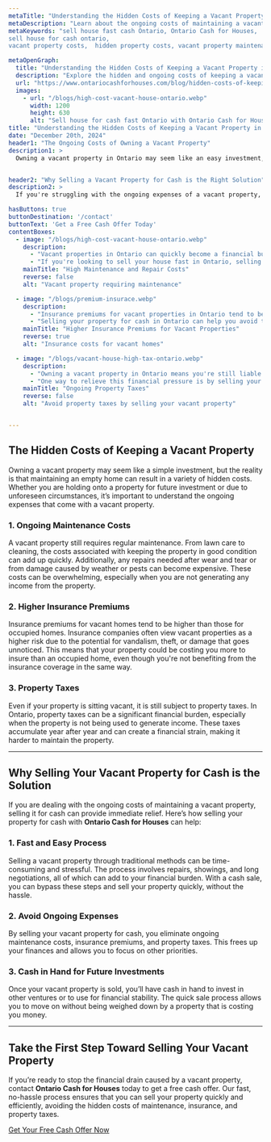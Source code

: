```yaml
---
metaTitle: "Understanding the Hidden Costs of Keeping a Vacant Property in Ontario | ontario cash for houses"
metaDescription: "Learn about the ongoing costs of maintaining a vacant property in Ontario and how Ontario Cash for Houses can help you sell your house for cash quickly."
metaKeywords: "sell house fast cash Ontario, Ontario Cash for Houses,
sell house for cash ontario,
vacant property costs,  hidden property costs, vacant property maintenance, property taxes, sell house for cash Ontario"

metaOpenGraph:
  title: "Understanding the Hidden Costs of Keeping a Vacant Property in Ontario"
  description: "Explore the hidden and ongoing costs of keeping a vacant property in Ontario and discover how Ontario Cash for Houses can help you sell your house for cash fast."
  url: "https://www.ontariocashforhouses.com/blog/hidden-costs-of-keeping-vacant-property-in-ontario"
  images:
    - url: "/blogs/high-cost-vacant-house-ontario.webp"
      width: 1200
      height: 630
      alt: "Sell house for cash fast Ontario with Ontario Cash for Houses"
title: "Understanding the Hidden Costs of Keeping a Vacant Property in Ontario"
date: "December 20th, 2024"
header1: "The Ongoing Costs of Owning a Vacant Property"
description1: >
  Owning a vacant property in Ontario may seem like an easy investment, but the hidden and ongoing costs can quickly add up. From higher insurance premiums to maintenance fees and property taxes, these expenses can become a financial burden. If you’re looking to sell house cash fast in Ontario, it's important to consider how these costs can impact your finances. By selling your vacant property for cash, you can eliminate these ongoing expenses and avoid the financial strain of maintaining an unused property. Ontario Cash for Houses offers a quick and efficient solution for homeowners looking to sell house cash fast and relieve themselves of the hidden costs of vacant property ownership.


header2: "Why Selling a Vacant Property for Cash is the Right Solution"
description2: >
  If you're struggling with the ongoing expenses of a vacant property, selling it for cash can provide a quick solution to ease your financial burden. Avoid paying unnecessary maintenance costs, insurance premiums, and property taxes by choosing a cash sale with **Ontario Cash for Houses**. Our process is fast, and you can sell your vacant property without the delays of traditional real estate transactions.

hasButtons: true
buttonDestination: '/contact'
buttonText: 'Get a Free Cash Offer Today'
contentBoxes:
  - image: "/blogs/high-cost-vacant-house-ontario.webp"
    description: 
      - "Vacant properties in Ontario can quickly become a financial burden. Beyond the obvious maintenance, properties require regular upkeep such as landscaping, minor repairs, and utility costs that can easily spiral out of control. Even when the property is not generating any income, these ongoing expenses, such as lawn care, cleaning, and utility bills, can quickly add up, placing a significant strain on your finances."
      - "If you're looking to sell your house fast in Ontario, selling your vacant property for cash can provide immediate relief. By selling your house for cash in Ontario, you can avoid the ongoing maintenance and eliminate unnecessary costs that would otherwise pile up, allowing you to redirect your funds towards more pressing financial goals."
    mainTitle: "High Maintenance and Repair Costs"
    reverse: false
    alt: "Vacant property requiring maintenance"

  - image: "/blogs/premium-insurace.webp"
    description: 
      - "Insurance premiums for vacant properties in Ontario tend to be significantly higher due to the increased risk factors associated with empty homes. These include the risk of vandalism, weather damage, and potential liability claims, all of which make vacant homes a higher risk for insurers. As a result, property owners often face inflated insurance costs, which only add to the financial burden of owning an unoccupied property."
      - "Selling your property for cash in Ontario can help you avoid these costly premiums. By opting for Ontario Cash for Houses, you can eliminate the need for high insurance coverage, saving you money and freeing up resources that can be put to better use. If you’re looking to sell house cash fast in Ontario, this is an ideal option to consider."
    mainTitle: "Higher Insurance Premiums for Vacant Properties"
    reverse: true
    alt: "Insurance costs for vacant homes"

  - image: "/blogs/vacant-house-high-tax-ontario.webp"
    description: 
      - "Owning a vacant property in Ontario means you're still liable for property taxes, even if the property isn’t generating income. Property taxes can be a significant financial burden, especially when you're not receiving rent or any other form of income from the property. These taxes continue to accumulate year after year, contributing to an ever-growing financial strain for property owners."
      - "One way to relieve this financial pressure is by selling your vacant property for cash. By choosing to sell your house for cash in Ontario, you can eliminate the burden of property taxes and free up resources for other financial priorities. Ontario Cash for Houses offers a fast and reliable solution, allowing you to sell house cash fast and avoid the ongoing costs of property ownership."
    mainTitle: "Ongoing Property Taxes"
    reverse: false
    alt: "Avoid property taxes by selling your vacant property"


---
```


## **The Hidden Costs of Keeping a Vacant Property**

Owning a vacant property may seem like a simple investment, but the reality is that maintaining an empty home can result in a variety of hidden costs. Whether you are holding onto a property for future investment or due to unforeseen circumstances, it’s important to understand the ongoing expenses that come with a vacant property.

### **1. Ongoing Maintenance Costs**
A vacant property still requires regular maintenance. From lawn care to cleaning, the costs associated with keeping the property in good condition can add up quickly. Additionally, any repairs needed after wear and tear or from damage caused by weather or pests can become expensive. These costs can be overwhelming, especially when you are not generating any income from the property.

### **2. Higher Insurance Premiums**
Insurance premiums for vacant homes tend to be higher than those for occupied homes. Insurance companies often view vacant properties as a higher risk due to the potential for vandalism, theft, or damage that goes unnoticed. This means that your property could be costing you more to insure than an occupied home, even though you're not benefiting from the insurance coverage in the same way.

### **3. Property Taxes**
Even if your property is sitting vacant, it is still subject to property taxes. In Ontario, property taxes can be a significant financial burden, especially when the property is not being used to generate income. These taxes accumulate year after year and can create a financial strain, making it harder to maintain the property.

---

## **Why Selling Your Vacant Property for Cash is the Solution**

If you are dealing with the ongoing costs of maintaining a vacant property, selling it for cash can provide immediate relief. Here’s how selling your property for cash with **Ontario Cash for Houses** can help:

### **1. Fast and Easy Process**
Selling a vacant property through traditional methods can be time-consuming and stressful. The process involves repairs, showings, and long negotiations, all of which can add to your financial burden. With a cash sale, you can bypass these steps and sell your property quickly, without the hassle.

### **2. Avoid Ongoing Expenses**
By selling your vacant property for cash, you eliminate ongoing maintenance costs, insurance premiums, and property taxes. This frees up your finances and allows you to focus on other priorities.

### **3. Cash in Hand for Future Investments**
Once your vacant property is sold, you’ll have cash in hand to invest in other ventures or to use for financial stability. The quick sale process allows you to move on without being weighed down by a property that is costing you money.

---

## **Take the First Step Toward Selling Your Vacant Property**

If you’re ready to stop the financial drain caused by a vacant property, contact **Ontario Cash for Houses** today to get a free cash offer. Our fast, no-hassle process ensures that you can sell your property quickly and efficiently, avoiding the hidden costs of maintenance, insurance, and property taxes. 

[Get Your Free Cash Offer Now](#contact)
